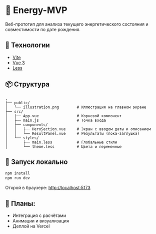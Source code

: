 # 🔮 Energy-MVP

Веб-прототип для анализа текущего энергетического состояния и совместимости по дате рождения.

## 🚀 Технологии
- [Vite](https://vitejs.dev/)
- [Vue 3](https://vuejs.org/)
- [Less](https://lesscss.org/)


## 📦 Структура

```
.
├── public/
│   └── illustration.png        # Иллюстрация на главном экране
├── src/
│   ├── App.vue                 # Корневой компонент
│   ├── main.js                 # Точка входа
│   ├── components/
│   │   ├── HeroSection.vue     # Экран с вводом даты и описанием
│   │   └── ResultPanel.vue     # Результаты (пока-заглушка)
│   └── styles/
│       ├── main.less           # Глобальные стили
│       └── theme.less          # Цвета и переменные
```

## 🧪 Запуск локально

```bash
npm install
npm run dev
```

Открой в браузере: [http://localhost:5173](http://localhost:5173)

## 🧩 Планы:
- Интеграция с расчётами
- Анимации и визуализация
- Деплой на Vercel
